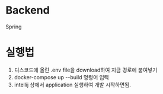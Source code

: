 # Backend
Spring

# 실행법
1. 디스코드에 올린 .env file을 download하여 지금 경로에 붙여넣기
2. docker-compose up --build 명령어 입력
3. intellij 상에서 application 실행하여 개발 시작하면됨.